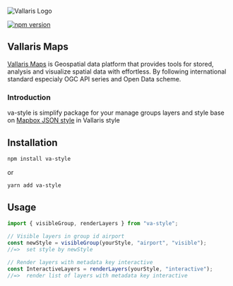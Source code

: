 ![Vallaris Logo](https://v2k-dev.vallarismaps.com/core/api/managements/1.0/files/63f347fcb8e142c8f4b5cfd0/view)

[![npm version](https://badge.fury.io/js/va-style.png)](https://badge.fury.io/js/va-style)

## Vallaris Maps

[Vallaris Maps](https://vallarismaps.com/) is Geospatial data platform that provides tools for stored, analysis and visualize spatial data with effortless. By following international standard especialy OGC API series and Open Data scheme.

### Introduction

va-style is simplify package for your manage groups layers and style base on [Mapbox JSON style](https://docs.mapbox.com/help/glossary/style/) in Vallaris style

## Installation

```bash
npm install va-style
```

or

```bash
yarn add va-style
```

## Usage

```javascript
import { visibleGroup, renderLayers } from "va-style";

// Visible layers in group id airport
const newStyle = visibleGroup(yourStyle, "airport", "visible");
//=>  set style by newStyle

// Render layers with metadata key interactive
const InteractiveLayers = renderLayers(yourStyle, "interactive");
//=>  render list of layers with metadata key interactive
```
